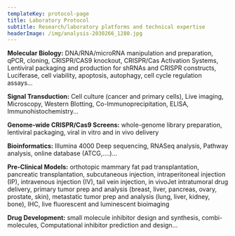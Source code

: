 ```yaml
---
templateKey: protocol-page
title: Laboratory Protocol
subtitle: Research/laboratory platforms and technical expertise
headerImage: /img/analysis-2030266_1280.jpg
---
```

**Molecular Biology:** DNA/RNA/microRNA manipulation and preparation, qPCR, cloning, CRISPR/CAS9 knockout, CRISPR/Cas Activation Systems, Lentiviral packaging and production for shRNAs and CRISPR constructs, Luciferase, cell viability, apoptosis, autophagy, cell cycle regulation assays...

**Signal Transduction:** Cell culture (cancer and primary cells), Live imaging, Microscopy, Western Blotting, Co-Immunoprecipitation, ELISA, Immunohistochemistry...

**Genome-wide CRISPR/Cas9 Screens:** whole-genome library preparation, lentiviral packaging, viral in vitro and in vivo delivery

**Bioinformatics:** Illumina 4000 Deep sequencing, RNASeq analysis, Pathway analysis, online database (ATCG,….)...

**Pre-Clinical Models:** orthotopic mammary fat pad transplantation, pancreatic transplantation, subcutaneous injection, intraperitoneal injection (IP), intravenous injection (IV), tail vein injection, in vivoJet intratumoral drug delivery, primary tumor prep and analysis (breast, liver, pancreas, ovary, prostate, skin), metastatic tumor prep and analysis (lung, liver, kidney, bone), IHC, live fluorescent and luminescent bioimaging

**Drug Development:** small molecule inhibitor design and synthesis, combi-molecules, Computational inhibitor prediction and design...

###
